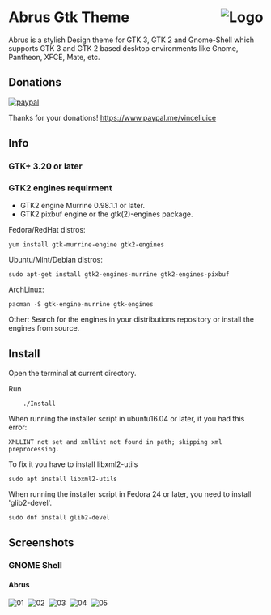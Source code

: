 <img src="https://github.com/vinceliuice/Abrus-gtk-theme/blob/imgs/logo.png" alt="Logo" align="right" /> Abrus Gtk Theme
======

Abrus is a stylish Design theme for GTK 3, GTK 2 and Gnome-Shell which supports GTK 3 and GTK 2 based desktop environments like Gnome, Pantheon, XFCE, Mate, etc.

## Donations
[![paypal](https://www.paypalobjects.com/webstatic/paypalme/images/pp_logo_small.png "Donations")](https://www.paypal.me/vinceliuice) 

Thanks for your donations! https://www.paypal.me/vinceliuice

## Info

### GTK+ 3.20 or later

### GTK2 engines requirment
- GTK2 engine Murrine 0.98.1.1 or later.
- GTK2 pixbuf engine or the gtk(2)-engines package.

Fedora/RedHat distros:

    yum install gtk-murrine-engine gtk2-engines

Ubuntu/Mint/Debian distros:

    sudo apt-get install gtk2-engines-murrine gtk2-engines-pixbuf

ArchLinux:

    pacman -S gtk-engine-murrine gtk-engines

Other:
Search for the engines in your distributions repository or install the engines from source.

## Install

Open the terminal at current directory.

Run

        ./Install

When running the installer script in ubuntu16.04 or later, if you had this error:

    XMLLINT not set and xmllint not found in path; skipping xml preprocessing.

To fix it you have to install libxml2-utils

    sudo apt install libxml2-utils

When running the installer script in Fedora 24 or later, you need to install 'glib2-devel'.

    sudo dnf install glib2-devel

## Screenshots

### GNOME Shell

#### Abrus
![01](https://github.com/vinceliuice/Abrus-gtk-theme/blob/imgs/screenshot1.png?raw=true) 
![02](https://github.com/vinceliuice/Abrus-gtk-theme/blob/imgs/screenshot2.png?raw=true) 
![03](https://github.com/vinceliuice/Abrus-gtk-theme/blob/imgs/screenshot3.png?raw=true) 
![04](https://github.com/vinceliuice/Abrus-gtk-theme/blob/imgs/img1.jpeg?raw=true) 
![05](https://github.com/vinceliuice/Abrus-gtk-theme/blob/imgs/img2.jpeg?raw=true)

